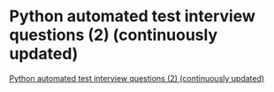 # Python automated test interview questions (2) (continuously updated)
[Python automated test interview questions (2) (continuously updated)](https://aiwithcloud.com/2022/09/19/python_automated_test_interview_questions_2_continuously_updated/)